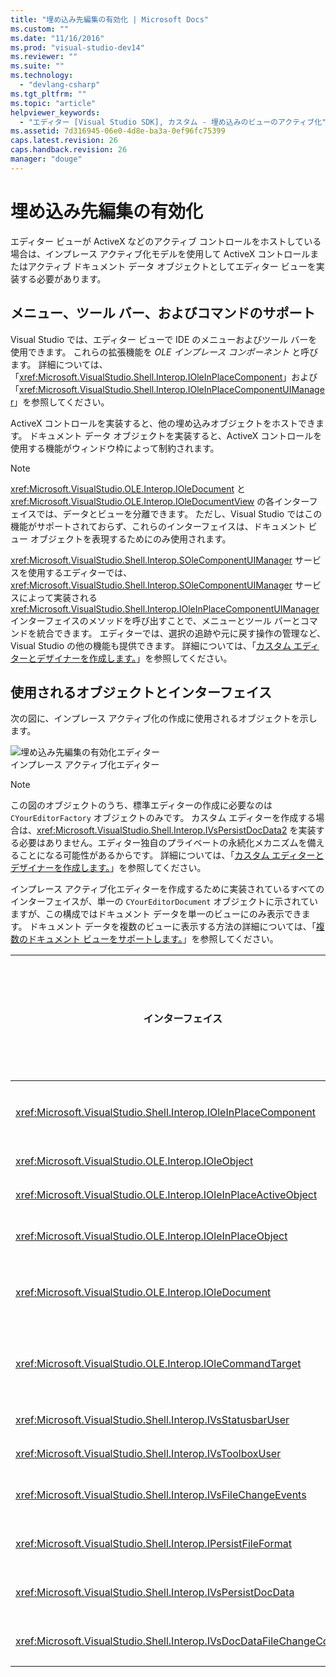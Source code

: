 ```yaml
---
title: "埋め込み先編集の有効化 | Microsoft Docs"
ms.custom: ""
ms.date: "11/16/2016"
ms.prod: "visual-studio-dev14"
ms.reviewer: ""
ms.suite: ""
ms.technology: 
  - "devlang-csharp"
ms.tgt_pltfrm: ""
ms.topic: "article"
helpviewer_keywords: 
  - "エディター [Visual Studio SDK], カスタム - 埋め込みのビューのアクティブ化"
ms.assetid: 7d316945-06e0-4d8e-ba3a-0ef96fc75399
caps.latest.revision: 26
caps.handback.revision: 26
manager: "douge"
---
```

# 埋め込み先編集の有効化
エディター ビューが ActiveX などのアクティブ コントロールをホストしている場合は、インプレース アクティブ化モデルを使用して ActiveX コントロールまたはアクティブ ドキュメント データ オブジェクトとしてエディター ビューを実装する必要があります。  
  
## メニュー、ツール バー、およびコマンドのサポート  
 Visual Studio では、エディター ビューで IDE のメニューおよびツール バーを使用できます。 これらの拡張機能を *OLE インプレース コンポーネント* と呼びます。 詳細については、「<xref:Microsoft.VisualStudio.Shell.Interop.IOleInPlaceComponent>」および「<xref:Microsoft.VisualStudio.Shell.Interop.IOleInPlaceComponentUIManager>」を参照してください。  
  
 ActiveX コントロールを実装すると、他の埋め込みオブジェクトをホストできます。 ドキュメント データ オブジェクトを実装すると、ActiveX コントロールを使用する機能がウィンドウ枠によって制約されます。  
  
> [!NOTE]
>  <xref:Microsoft.VisualStudio.OLE.Interop.IOleDocument> と <xref:Microsoft.VisualStudio.OLE.Interop.IOleDocumentView> の各インターフェイスでは、データとビューを分離できます。 ただし、Visual Studio ではこの機能がサポートされておらず、これらのインターフェイスは、ドキュメント ビュー オブジェクトを表現するためにのみ使用されます。  
  
 <xref:Microsoft.VisualStudio.Shell.Interop.SOleComponentUIManager> サービスを使用するエディターでは、<xref:Microsoft.VisualStudio.Shell.Interop.SOleComponentUIManager> サービスによって実装される <xref:Microsoft.VisualStudio.Shell.Interop.IOleInPlaceComponentUIManager> インターフェイスのメソッドを呼び出すことで、メニューとツール バーとコマンドを統合できます。 エディターでは、選択の追跡や元に戻す操作の管理など、Visual Studio の他の機能も提供できます。 詳細については、「[カスタム エディターとデザイナーを作成します。](../extensibility/creating-custom-editors-and-designers.md)」を参照してください。  
  
## 使用されるオブジェクトとインターフェイス  
 次の図に、インプレース アクティブ化の作成に使用されるオブジェクトを示します。  
  
 ![埋め込み先編集の有効化エディター](../misc/media/vsinplaceactivationeditor.png "vsInPlaceActivationEditor")  
インプレース アクティブ化エディター  
  
> [!NOTE]
>  この図のオブジェクトのうち、標準エディターの作成に必要なのは `CYourEditorFactory` オブジェクトのみです。 カスタム エディターを作成する場合は、<xref:Microsoft.VisualStudio.Shell.Interop.IVsPersistDocData2> を実装する必要はありません。エディター独自のプライベートの永続化メカニズムを備えることになる可能性があるからです。 詳細については、「[カスタム エディターとデザイナーを作成します。](../extensibility/creating-custom-editors-and-designers.md)」を参照してください。  
  
 インプレース アクティブ化エディターを作成するために実装されているすべてのインターフェイスが、単一の `CYourEditorDocument` オブジェクトに示されていますが、この構成ではドキュメント データを単一のビューにのみ表示できます。 ドキュメント データを複数のビューに表示する方法の詳細については、「[複数のドキュメント ビューをサポートします。](../extensibility/supporting-multiple-document-views.md)」を参照してください。  
  
|インターフェイス|オブジェクトの型|使用|  
|--------------|--------------|--------|  
|<xref:Microsoft.VisualStudio.Shell.Interop.IOleInPlaceComponent>|表示|<xref:Microsoft.VisualStudio.Shell.Interop.SOleComponentUIManager> サービスを使用することで、インプレース VSPackage オブジェクトは IDE に完全に統合されたコンポーネントとして動作できるようにします。 このサービスは、オブジェクトのメニューとツール バーとコマンドを IDE に統合し、状態変化の通知を発行します。|  
|<xref:Microsoft.VisualStudio.OLE.Interop.IOleObject>|表示|埋め込みオブジェクトがコンテナーに基本的な機能を提供し、コンテナーと通信するための主要な手段です。|  
|<xref:Microsoft.VisualStudio.OLE.Interop.IOleInPlaceActiveObject>|表示|インプレース オブジェクトのアクティブ化と非アクティブ化を管理し、インプレース オブジェクトのどのくらいの部分を表示するかを決定します。|  
|<xref:Microsoft.VisualStudio.OLE.Interop.IOleInPlaceObject>|表示|インプレース オブジェクト、関連付けられているアプリケーションの最も外側のフレーム ウィンドウ、および埋め込みオブジェクトが含まれているアプリケーションのドキュメント ウィンドウの間における、通信の直接的なチャネルとなります。|  
|<xref:Microsoft.VisualStudio.OLE.Interop.IOleDocument>|表示|ActiveX オブジェクトを実装します。 ドキュメント データとビューを分離する <xref:Microsoft.VisualStudio.OLE.Interop.IOleDocument> と `T:Microsoft.VisualStudio.OLE.Interop.IOleDocumentView` のメソッドが IDE では使用されないことに注意してください。|  
|<xref:Microsoft.VisualStudio.OLE.Interop.IOleCommandTarget>|表示\/データ|ドキュメント データ オブジェクトまたはドキュメント ビュー オブジェクトのいずれか、あるいはその両方がコマンドの処理に参加できるようにします。|  
|<xref:Microsoft.VisualStudio.Shell.Interop.IVsStatusbarUser>|表示|ステータス バーを更新できるようにします。|  
|<xref:Microsoft.VisualStudio.Shell.Interop.IVsToolboxUser>|表示|ツールボックスに項目を追加できるようにします。|  
|<xref:Microsoft.VisualStudio.Shell.Interop.IVsFileChangeEvents>|データ|編集したファイルに変更の通知を送信します。 \(このインターフェイスは省略可能です\)。|  
|<xref:Microsoft.VisualStudio.Shell.Interop.IPersistFileFormat>|データ|ファイルの種類に対して名前を付けて保存機能を有効にするために使用します。|  
|<xref:Microsoft.VisualStudio.Shell.Interop.IVsPersistDocData>|データ|ドキュメントの永続性を有効にします。 読み取り専用ファイルの場合、<xref:Microsoft.VisualStudio.Shell.Interop.IVsPersistDocData2.SetDocDataReadOnly%2A> を呼び出して、読み取り専用ファイルであることを示す "ロック" アイコンを表示します。|  
|<xref:Microsoft.VisualStudio.Shell.Interop.IVsDocDataFileChangeControl>|データ|ドキュメント データへの変更を無視するかどうかを決定します。|